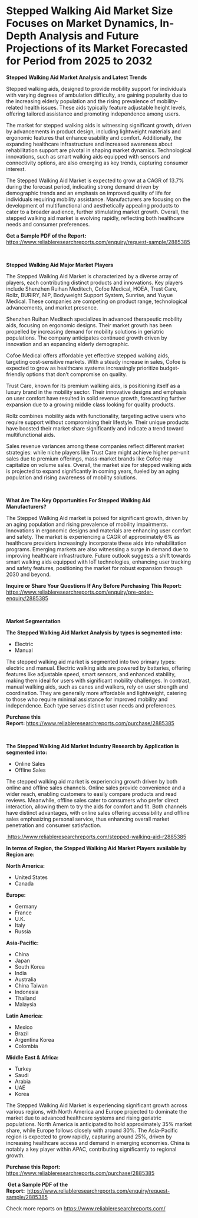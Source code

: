 <p><h1>Stepped Walking Aid Market Size Focuses on Market Dynamics, In-Depth Analysis and Future Projections of its Market Forecasted for Period from 2025 to 2032</h1></p><p><strong>Stepped Walking Aid Market Analysis and Latest Trends</strong></p>
<p><p>Stepped walking aids, designed to provide mobility support for individuals with varying degrees of ambulation difficulty, are gaining popularity due to the increasing elderly population and the rising prevalence of mobility-related health issues. These aids typically feature adjustable height levels, offering tailored assistance and promoting independence among users. </p><p>The market for stepped walking aids is witnessing significant growth, driven by advancements in product design, including lightweight materials and ergonomic features that enhance usability and comfort. Additionally, the expanding healthcare infrastructure and increased awareness about rehabilitation support are pivotal in shaping market dynamics. Technological innovations, such as smart walking aids equipped with sensors and connectivity options, are also emerging as key trends, capturing consumer interest. </p><p>The Stepped Walking Aid Market is expected to grow at a CAGR of 13.7% during the forecast period, indicating strong demand driven by demographic trends and an emphasis on improved quality of life for individuals requiring mobility assistance. Manufacturers are focusing on the development of multifunctional and aesthetically appealing products to cater to a broader audience, further stimulating market growth. Overall, the stepped walking aid market is evolving rapidly, reflecting both healthcare needs and consumer preferences.</p></p>
<p><strong>Get a Sample PDF of the Report:&nbsp;</strong> <a href="https://www.reliableresearchreports.com/enquiry/request-sample/2885385?utm_campaign=3257&utm_medium=2&utm_source=Github&utm_content=ia&utm_term=13032025&utm_id=stepped-walking-aid">https://www.reliableresearchreports.com/enquiry/request-sample/2885385</a></p>
<p>&nbsp;</p>
<p><strong>Stepped Walking Aid Major Market Players</strong></p>
<p><p>The Stepped Walking Aid Market is characterized by a diverse array of players, each contributing distinct products and innovations. Key players include Shenzhen Ruihan Meditech, Cofoe Medical, HOEA, Trust Care, Rollz, BURIRY, NIP, Bodyweight Support System, Sunrise, and Yuyue Medical. These companies are competing on product range, technological advancements, and market presence.</p><p>Shenzhen Ruihan Meditech specializes in advanced therapeutic mobility aids, focusing on ergonomic designs. Their market growth has been propelled by increasing demand for mobility solutions in geriatric populations. The company anticipates continued growth driven by innovation and an expanding elderly demographic.</p><p>Cofoe Medical offers affordable yet effective stepped walking aids, targeting cost-sensitive markets. With a steady increase in sales, Cofoe is expected to grow as healthcare systems increasingly prioritize budget-friendly options that don’t compromise on quality.</p><p>Trust Care, known for its premium walking aids, is positioning itself as a luxury brand in the mobility sector. Their innovative designs and emphasis on user comfort have resulted in solid revenue growth, forecasting further expansion due to a growing middle class looking for quality products.</p><p>Rollz combines mobility aids with functionality, targeting active users who require support without compromising their lifestyle. Their unique products have boosted their market share significantly and indicate a trend toward multifunctional aids.</p><p>Sales revenue variances among these companies reflect different market strategies: while niche players like Trust Care might achieve higher per-unit sales due to premium offerings, mass-market brands like Cofoe may capitalize on volume sales. Overall, the market size for stepped walking aids is projected to expand significantly in coming years, fueled by an aging population and rising awareness of mobility solutions.</p></p>
<p>&nbsp;</p>
<p><strong>What Are The Key Opportunities For Stepped Walking Aid Manufacturers?</strong></p>
<p><p>The Stepped Walking Aid market is poised for significant growth, driven by an aging population and rising prevalence of mobility impairments. Innovations in ergonomic designs and materials are enhancing user comfort and safety. The market is experiencing a CAGR of approximately 6% as healthcare providers increasingly incorporate these aids into rehabilitation programs. Emerging markets are also witnessing a surge in demand due to improving healthcare infrastructure. Future outlook suggests a shift towards smart walking aids equipped with IoT technologies, enhancing user tracking and safety features, positioning the market for robust expansion through 2030 and beyond.</p></p>
<p><strong>Inquire or Share Your Questions If Any Before Purchasing This Report:</strong> <a href="https://www.reliableresearchreports.com/enquiry/pre-order-enquiry/2885385?utm_campaign=3257&utm_medium=2&utm_source=Github&utm_content=ia&utm_term=13032025&utm_id=stepped-walking-aid">https://www.reliableresearchreports.com/enquiry/pre-order-enquiry/2885385</a></p>
<p>&nbsp;</p>
<p><strong>Market Segmentation</strong></p>
<p><strong>The Stepped Walking Aid Market Analysis by types is segmented into:</strong></p>
<p><ul><li>Electric</li><li>Manual</li></ul></p>
<p><p>The stepped walking aid market is segmented into two primary types: electric and manual. Electric walking aids are powered by batteries, offering features like adjustable speed, smart sensors, and enhanced stability, making them ideal for users with significant mobility challenges. In contrast, manual walking aids, such as canes and walkers, rely on user strength and coordination. They are generally more affordable and lightweight, catering to those who require minimal assistance for improved mobility and independence. Each type serves distinct user needs and preferences.</p></p>
<p><strong>Purchase this Report:&nbsp;</strong><a href="https://www.reliableresearchreports.com/purchase/2885385?utm_campaign=3257&utm_medium=2&utm_source=Github&utm_content=ia&utm_term=13032025&utm_id=stepped-walking-aid">https://www.reliableresearchreports.com/purchase/2885385</a></p>
<p>&nbsp;</p>
<p><strong>The Stepped Walking Aid Market Industry Research by Application is segmented into:</strong></p>
<p><ul><li>Online Sales</li><li>Offline Sales</li></ul></p>
<p><p>The stepped walking aid market is experiencing growth driven by both online and offline sales channels. Online sales provide convenience and a wider reach, enabling customers to easily compare products and read reviews. Meanwhile, offline sales cater to consumers who prefer direct interaction, allowing them to try the aids for comfort and fit. Both channels have distinct advantages, with online sales offering accessibility and offline sales emphasizing personal service, thus enhancing overall market penetration and consumer satisfaction.</p></p>
<p><a href="https://www.reliableresearchreports.com/stepped-walking-aid-r2885385?utm_campaign=3257&utm_medium=2&utm_source=Github&utm_content=ia&utm_term=13032025&utm_id=stepped-walking-aid">&nbsp;https://www.reliableresearchreports.com/stepped-walking-aid-r2885385</a></p>
<p><strong>In terms of Region, the Stepped Walking Aid Market Players available by Region are:</strong></p>
<p>
    <p> <strong> North America: </strong>
        <ul>
            <li>United States</li>
            <li>Canada</li>
        </ul>
        </p> 
    <p> <strong> Europe: </strong>
        <ul>
            <li>Germany</li>
            <li>France</li>
            <li>U.K.</li>
            <li>Italy</li>
            <li>Russia</li>
        </ul>
        </p> 
    <p> <strong> Asia-Pacific: </strong>
        <ul>
            <li>China</li>
            <li>Japan</li>
            <li>South Korea</li>
            <li>India</li>
            <li>Australia</li>
            <li>China Taiwan</li>
            <li>Indonesia</li>
            <li>Thailand</li>
            <li>Malaysia</li>
        </ul>
        </p> 
    <p> <strong> Latin America: </strong>
        <ul>
            <li>Mexico</li>
            <li>Brazil</li>
            <li>Argentina Korea</li>
            <li>Colombia</li>
        </ul>
        </p> 
    <p> <strong> Middle East & Africa: </strong>
        <ul>
            <li>Turkey</li>
            <li>Saudi</li>
            <li>Arabia</li>
            <li>UAE</li>
            <li>Korea</li>
        </ul>
    </p>
    </p>
<p><p>The Stepped Walking Aid Market is experiencing significant growth across various regions, with North America and Europe projected to dominate the market due to advanced healthcare systems and rising geriatric populations. North America is anticipated to hold approximately 35% market share, while Europe follows closely with around 30%. The Asia-Pacific region is expected to grow rapidly, capturing around 25%, driven by increasing healthcare access and demand in emerging economies. China is notably a key player within APAC, contributing significantly to regional growth.</p></p>
<p><strong>Purchase this Report: </strong><a href="https://www.reliableresearchreports.com/purchase/2885385?utm_campaign=3257&utm_medium=2&utm_source=Github&utm_content=ia&utm_term=13032025&utm_id=stepped-walking-aid">https://www.reliableresearchreports.com/purchase/2885385</a></p>
<p>&nbsp;<strong>Get a Sample PDF of the Report:&nbsp;&nbsp;</strong><a href="https://www.reliableresearchreports.com/enquiry/request-sample/2885385?utm_campaign=3257&utm_medium=2&utm_source=Github&utm_content=ia&utm_term=13032025&utm_id=stepped-walking-aid">https://www.reliableresearchreports.com/enquiry/request-sample/2885385</a></p>
<p><strong></strong></p>
<p>Check more reports on <a href="https://www.reliableresearchreports.com/?utm_campaign=3257&utm_medium=2&utm_source=Github&utm_content=ia&utm_term=13032025&utm_id=stepped-walking-aid">https://www.reliableresearchreports.com/</a></p>